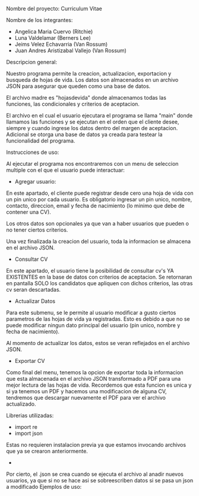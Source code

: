 Nombre del proyecto: Curriculum Vitae

Nombre de los integrantes:
 - Angelica Maria Cuervo (Ritchie)
 - Luna Valdelamar (Berners Lee)
 - Jeims Velez Echavarria (Van Rossum)
 - Juan Andres Aristizabal Vallejo (Van Rossum)

Descripcion general:

Nuestro programa permite la creacion, actualizacion, exportacion y busqueda de hojas de vida. Los datos son almacenados en un archivo JSON para asegurar que queden como una base de datos. 

El archivo madre es "hojasdevida" donde almacenamos todas las funciones, las condicionales y criterios de aceptacion. 

El archivo en el cual el usuario ejecutara el programa se llama "main" donde llamamos las funciones y se ejecutan en el orden que el cliente desee, siempre y cuando ingrese los datos dentro del margen de aceptacion. Adicional se otorga una base de datos ya creada para testear la funcionalidad del programa.

Instrucciones de uso:

Al ejecutar el programa nos encontraremos con un menu de seleccion multiple con el que el usuario puede interactuar:

 - Agregar usuario:

En este apartado, el cliente puede registrar desde cero una hoja de vida con un pin unico por cada usuario. Es obligatorio ingresar un pin unico, nombre, contacto, direccion, email y fecha de nacimiento (lo minimo que debe de contener una CV). 

Los otros datos son opcionales ya que van a haber usuarios que pueden o no tener ciertos criterios.

Una vez finalizada la creacion del usuario, toda la informacion se almacena en el archivo JSON.

 - Consultar CV

En este apartado, el usuario tiene la posibilidad de consultar cv's YA EXISTENTES en la base de datos con criterios de aceptacion. Se retornaran en pantalla SOLO los candidatos que apliquen con dichos criterios, las otras cv seran descartadas.

 - Actualizar Datos

Para este submenu, se le permite al usuario modificar a gusto ciertos parametros de las hojas de vida ya registradas. Esto es debido a que no se puede modificar ningun dato principal del usuario (pin unico, nombre y fecha de nacimiento). 

Al momento de actualizar los datos, estos se veran reflejados en el archivo JSON.

 - Exportar CV

Como final del menu, tenemos la opcion de exportar toda la informacion que esta almacenada en el archivo JSON transformado a PDF para una mejor lectura de las hojas de vida. Recordemos que esta funcion es unica y si ya tenemos un PDF y hacemos una modificacion de alguna CV, tendremos que descargar nuevamente el PDF para ver el archivo actualizado.

Librerias utilizadas:

 - import re
 - import json

Estas no requieren instalacion previa ya que estamos invocando archivos que ya se crearon anteriormente.

 -

 Por cierto, el .json se crea cuando se ejecuta el archivo al anadir nuevos usuarios, ya que si no se hace asi se sobreescriben datos si se pasa un json a modificado
Ejemplos de uso:
